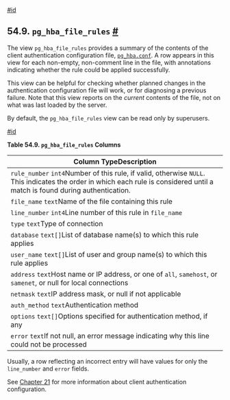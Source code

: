 [#id](#VIEW-PG-HBA-FILE-RULES)

## 54.9. `pg_hba_file_rules` [#](#VIEW-PG-HBA-FILE-RULES)

The view `pg_hba_file_rules` provides a summary of the contents of the client authentication configuration file, [`pg_hba.conf`](auth-pg-hba-conf). A row appears in this view for each non-empty, non-comment line in the file, with annotations indicating whether the rule could be applied successfully.

This view can be helpful for checking whether planned changes in the authentication configuration file will work, or for diagnosing a previous failure. Note that this view reports on the _current_ contents of the file, not on what was last loaded by the server.

By default, the `pg_hba_file_rules` view can be read only by superusers.

[#id](#id-1.10.5.13.6)

**Table 54.9. `pg_hba_file_rules` Columns**

| Column TypeDescription                                                                                                                                                       |
| ---------------------------------------------------------------------------------------------------------------------------------------------------------------------------- |
| `rule_number` `int4`Number of this rule, if valid, otherwise `NULL`. This indicates the order in which each rule is considered until a match is found during authentication. |
| `file_name` `text`Name of the file containing this rule                                                                                                                      |
| `line_number` `int4`Line number of this rule in `file_name`                                                                                                                  |
| `type` `text`Type of connection                                                                                                                                              |
| `database` `text[]`List of database name(s) to which this rule applies                                                                                                       |
| `user_name` `text[]`List of user and group name(s) to which this rule applies                                                                                                |
| `address` `text`Host name or IP address, or one of `all`, `samehost`, or `samenet`, or null for local connections                                                            |
| `netmask` `text`IP address mask, or null if not applicable                                                                                                                   |
| `auth_method` `text`Authentication method                                                                                                                                    |
| `options` `text[]`Options specified for authentication method, if any                                                                                                        |
| `error` `text`If not null, an error message indicating why this line could not be processed                                                                                  |

Usually, a row reflecting an incorrect entry will have values for only the `line_number` and `error` fields.

See [Chapter 21](client-authentication) for more information about client authentication configuration.
